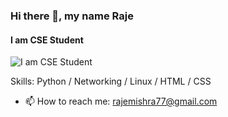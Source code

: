 ### Hi there 👋, my name Raje
#### I am CSE Student 
![I am CSE Student ](https://1000logos.net/wp-content/uploads/2019/02/Punisher-logo.jpg)

Skills: Python / Networking / Linux /  HTML / CSS

- 📫 How to reach me: rajemishra77@gmail.com




